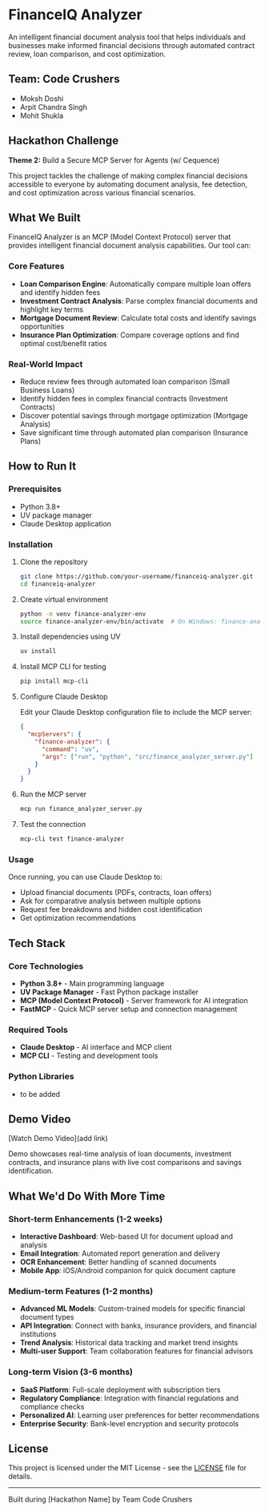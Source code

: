 # FinanceIQ Analyzer

An intelligent financial document analysis tool that helps individuals and businesses make informed financial decisions through automated contract review, loan comparison, and cost optimization.

## Team: Code Crushers

- Moksh Doshi
- Arpit Chandra Singh
- Mohit Shukla

## Hackathon Challenge

**Theme 2:** Build a Secure MCP Server for Agents (w/ Cequence)

This project tackles the challenge of making complex financial decisions accessible to everyone by automating document analysis, fee detection, and cost optimization across various financial scenarios.

## What We Built

FinanceIQ Analyzer is an MCP (Model Context Protocol) server that provides intelligent financial document analysis capabilities. Our tool can:

### Core Features

- **Loan Comparison Engine**: Automatically compare multiple loan offers and identify hidden fees
- **Investment Contract Analysis**: Parse complex financial documents and highlight key terms
- **Mortgage Document Review**: Calculate total costs and identify savings opportunities
- **Insurance Plan Optimization**: Compare coverage options and find optimal cost/benefit ratios

### Real-World Impact

- Reduce review fees through automated loan comparison (Small Business Loans)
- Identify hidden fees in complex financial contracts (Investment Contracts)
- Discover potential savings through mortgage optimization (Mortgage Analysis)
- Save significant time through automated plan comparison (Insurance Plans)

## How to Run It

### Prerequisites

- Python 3.8+
- UV package manager
- Claude Desktop application

### Installation

1. Clone the repository
   ```bash
   git clone https://github.com/your-username/financeiq-analyzer.git
   cd financeiq-analyzer
   ```

2. Create virtual environment
   ```bash
   python -m venv finance-analyzer-env
   source finance-analyzer-env/bin/activate  # On Windows: finance-analyzer-env\Scripts\activate
   ```

3. Install dependencies using UV
   ```bash
   uv install
   ```

4. Install MCP CLI for testing
   ```bash
   pip install mcp-cli
   ```

5. Configure Claude Desktop
   
   Edit your Claude Desktop configuration file to include the MCP server:
   ```json
   {
     "mcpServers": {
       "finance-analyzer": {
         "command": "uv",
         "args": ["run", "python", "src/finance_analyzer_server.py"]
       }
     }
   }
   ```

6. Run the MCP server
   ```bash
   mcp run finance_analyzer_server.py
   ```

7. Test the connection
   ```bash
   mcp-cli test finance-analyzer
   ```

### Usage

Once running, you can use Claude Desktop to:

- Upload financial documents (PDFs, contracts, loan offers)
- Ask for comparative analysis between multiple options
- Request fee breakdowns and hidden cost identification
- Get optimization recommendations

## Tech Stack

### Core Technologies

- **Python 3.8+** - Main programming language
- **UV Package Manager** - Fast Python package installer
- **MCP (Model Context Protocol)** - Server framework for AI integration
- **FastMCP** - Quick MCP server setup and connection management

### Required Tools

- **Claude Desktop** - AI interface and MCP client
- **MCP CLI** - Testing and development tools

### Python Libraries

- to be added

## Demo Video

[Watch Demo Video](add link)

Demo showcases real-time analysis of loan documents, investment contracts, and insurance plans with live cost comparisons and savings identification.

## What We'd Do With More Time

### Short-term Enhancements (1-2 weeks)

- **Interactive Dashboard**: Web-based UI for document upload and analysis
- **Email Integration**: Automated report generation and delivery
- **OCR Enhancement**: Better handling of scanned documents
- **Mobile App**: iOS/Android companion for quick document capture

### Medium-term Features (1-2 months)

- **Advanced ML Models**: Custom-trained models for specific financial document types
- **API Integration**: Connect with banks, insurance providers, and financial institutions
- **Trend Analysis**: Historical data tracking and market trend insights
- **Multi-user Support**: Team collaboration features for financial advisors

### Long-term Vision (3-6 months)

- **SaaS Platform**: Full-scale deployment with subscription tiers
- **Regulatory Compliance**: Integration with financial regulations and compliance checks
- **Personalized AI**: Learning user preferences for better recommendations
- **Enterprise Security**: Bank-level encryption and security protocols

## License

This project is licensed under the MIT License - see the [LICENSE](LICENSE) file for details.

---

Built during [Hackathon Name] by Team Code Crushers

